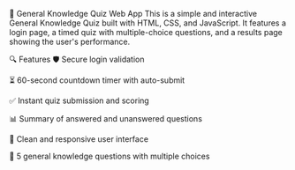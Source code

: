 🧠 General Knowledge Quiz Web App
This is a simple and interactive General Knowledge Quiz built with HTML, CSS, and JavaScript. It features a login page, a timed quiz with multiple-choice questions, and a results page showing the user's performance.

🔍 Features
🛡️ Secure login validation

⏳ 60-second countdown timer with auto-submit

✅ Instant quiz submission and scoring

📊 Summary of answered and unanswered questions

🎨 Clean and responsive user interface

🧠 5 general knowledge questions with multiple choices
